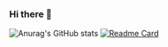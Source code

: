 ### Hi there 👋
 





![Anurag's GitHub stats](https://github-readme-stats.vercel.app/api?username=anuraghazra&show_icons=true&bg_color=00000000)
[![Readme Card](https://github-readme-stats.vercel.app/api/pin/?username=anuraghazra&repo=github-readme-stats)](https://github.com/anuraghazra/github-readme-stats)
